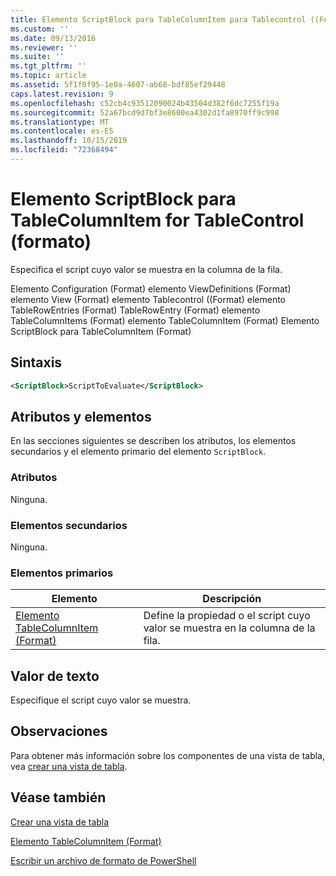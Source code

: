 ```yaml
---
title: Elemento ScriptBlock para TableColumnItem para Tablecontrol ((Format) | Microsoft Docs
ms.custom: ''
ms.date: 09/13/2016
ms.reviewer: ''
ms.suite: ''
ms.tgt_pltfrm: ''
ms.topic: article
ms.assetid: 5f1f0f95-1e0a-4607-ab68-bdf85ef29448
caps.latest.revision: 9
ms.openlocfilehash: c52cb4c93512090024b43504d382f6dc7255f19a
ms.sourcegitcommit: 52a67bcd9d7bf3e8600ea4302d1fa8970ff9c998
ms.translationtype: MT
ms.contentlocale: es-ES
ms.lasthandoff: 10/15/2019
ms.locfileid: "72368494"
---
```

# <a name="scriptblock-element-for-tablecolumnitem-for-tablecontrol-format"></a>Elemento ScriptBlock para TableColumnItem for TableControl (formato)

Especifica el script cuyo valor se muestra en la columna de la fila.

Elemento Configuration (Format) elemento ViewDefinitions (Format) elemento View (Format) elemento Tablecontrol ((Format) elemento TableRowEntries (Format) TableRowEntry (Format) elemento TableColumnItems (Format) elemento TableColumnItem (Format) Elemento ScriptBlock para TableColumnItem (Format)

## <a name="syntax"></a>Sintaxis

```xml
<ScriptBlock>ScriptToEvaluate</ScriptBlock>
```

## <a name="attributes-and-elements"></a>Atributos y elementos

En las secciones siguientes se describen los atributos, los elementos secundarios y el elemento primario del elemento `ScriptBlock`.

### <a name="attributes"></a>Atributos

Ninguna.

### <a name="child-elements"></a>Elementos secundarios

Ninguna.

### <a name="parent-elements"></a>Elementos primarios

|Elemento|Descripción|
|-------------|-----------------|
|[Elemento TableColumnItem (Format)](./tablecolumnitem-element-for-tablecolumnitems-for-tablecontrol-format.md)|Define la propiedad o el script cuyo valor se muestra en la columna de la fila.|

## <a name="text-value"></a>Valor de texto

Especifique el script cuyo valor se muestra.

## <a name="remarks"></a>Observaciones

Para obtener más información sobre los componentes de una vista de tabla, vea [crear una vista de tabla](./creating-a-table-view.md).

## <a name="see-also"></a>Véase también

[Crear una vista de tabla](./creating-a-table-view.md)

[Elemento TableColumnItem (Format)](./tablecolumnitem-element-for-tablecolumnitems-for-tablecontrol-format.md)

[Escribir un archivo de formato de PowerShell](./writing-a-powershell-formatting-file.md)
